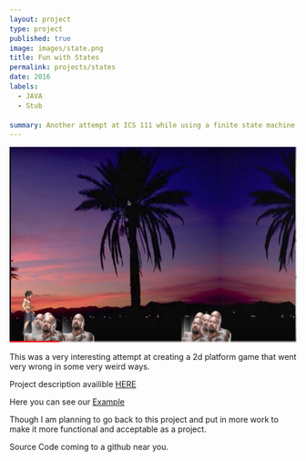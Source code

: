 ```yaml
---
layout: project
type: project
published: true
image: images/state.png
title: Fun with States
permalink: projects/states
date: 2016
labels:
  - JAVA
  - Stub
 
summary: Another attempt at ICS 111 while using a finite state machine 
---
```


<img class="ui large right floated rounded image" src="../images/state_1.png">

This was a very interesting attempt at creating a 2d platform game that went very wrong in some very weird ways. 

Project description availible [HERE](https://docs.google.com/document/d/1rg8TkZsJUn0Swfe3XWx2Ru2CkJWyKbPslaPlBqPdoHw/edit?usp=sharing)

Here you can see our [Example](https://www.youtube.com/watch?v=coXSSwqu-tQ)
 
Though I am planning to go back to this project and put in more work to make it more functional and acceptable as a project.

Source Code coming to a github near you.
